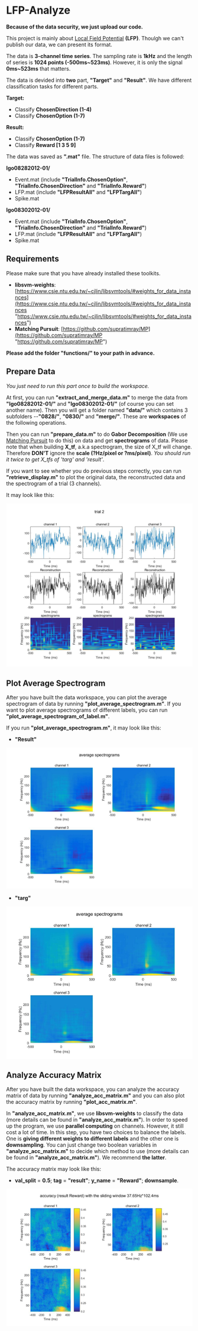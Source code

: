 # LFP-Analyze #

**Because of the data security, we just upload our code.**

This project is mainly about [Local Field Potential](https://en.wikipedia.org/wiki/Local_field_potential "Local Field Potential") **(LFP)**. Thoulgh we can't publish our data, we  can present its format.

The data is **3-channel time series**. The sampling rate is **1kHz** and the length of series is **1024 points (-500ms~523ms)**. However, it is only the signal **0ms~523ms** that matters.

The data is devided into **two** part, **"Target"** and **"Result"**. We have different classification tasks for different parts. 

**Target:** 
 
- Classify **ChosenDirection (1-4)**
- Classify **ChosenOption (1-7)**

**Result:**

- Classify **ChosenOption (1-7)**
- Classify **Reward [1 3 5 9]**

The data was saved as **".mat"** file. The structure of data files is followed:
 
**Igo08282012-01/**

- Event.mat (include **"TrialInfo.ChosenOption"**, **"TrialInfo.ChosenDirection"** and **"TrialInfo.Reward"**)
- LFP.mat (include **"LFPResultAll"** and **"LFPTargAll"**)
- Spike.mat

**Igo08302012-01/**

- Event.mat (include **"TrialInfo.ChosenOption"**, **"TrialInfo.ChosenDirection"** and **"TrialInfo.Reward"**)
- LFP.mat (include **"LFPResultAll"** and **"LFPTargAll"**)
- Spike.mat

## Requirements ##

Please make sure that you have already installed these toolkits.

 - **libsvm-weights**: [https://www.csie.ntu.edu.tw/~cjlin/libsvmtools/#weights_for_data_instances](https://www.csie.ntu.edu.tw/~cjlin/libsvmtools/#weights_for_data_instances "https://www.csie.ntu.edu.tw/~cjlin/libsvmtools/#weights_for_data_instances")
 - **Matching Pursuit**: [https://github.com/supratimray/MP](https://github.com/supratimray/MP "https://github.com/supratimray/MP")

**Please add the folder "functions/" to your path in advance.**

## Prepare Data ##


*You just need to run this part once to build the workspace.*

At first, you can run **"extract_and_merge_data.m"** to merge the data from **"Igo08282012-01/"** and **"Igo08302012-01/"** (of course you can set another name). Then you will get a folder named **"data/"** which contains 3 subfolders --**"0828/"**, **"0830/"** and **"merge/"**. These are **workspaces** of the following operations.

Then you can run **"prepare_data.m"** to do **Gabor Decomposition** (We use [Matching Pursuit](https://en.wikipedia.org/wiki/Matching_pursuit "Matching Pursuit") to do this) on data and get **spectrograms** of data. Please note that when building **X_tf**, a.k.a spectrogram, the size of X_tf will change. Therefore **DON'T** ignore the **scale (?Hz/pixel or ?ms/pixel)**. *You should run it twice to get X_tfs of 'targ' and 'result'*.

If you want to see whether you do previous steps correctly, you can run **"retrieve_display.m"** to plot the original data, the reconstructed data and the spectrogram of a trial (3 channels).  

It may look like this:

![](https://github.com/ZhangXiao96/LFP-Analyze/blob/master/pictures/retrieve.jpg)

## Plot Average Spectrogram ##

After you have built the data workspace, you can plot the average spectrogram of data by running **"plot_average_spectrogram.m"**. If you want to plot average spectrograms of different labels, you can run **"plot_average_spectrogram_of_label.m"**.

If you run **"plot_average_spectrogram.m"**, it may look like this:

- **"Result"**

![](https://github.com/ZhangXiao96/LFP-Analyze/blob/master/pictures/ave_result.jpg)

- **"targ"**

![](https://github.com/ZhangXiao96/LFP-Analyze/blob/master/pictures/ave_targ.jpg)

## Analyze Accuracy Matrix ##

After you have built the data workspace, you can analyze the accuracy matrix of data by running **"analyze_acc_matrix.m"** and you can also plot the accuracy matrix by running **"plot_acc_matrix.m"**.

In **"analyze_acc_matrix.m"**, we use **libsvm-weights** to classify the data (more details can be found in **"analyze_acc_matrix.m"**). In order to speed up the program, we use **parallel computing** on channels. However, it still cost a lot of time. In this step, you have two choices to balance the labels. One is **giving different weights to different labels** and the other one is **downsampling**. You can just change two boolean variables in **"analyze_acc_matrix.m"** to decide which method to use (more details can be found in **"analyze_acc_matrix.m"**). We recommend **the latter**.

The accuracy matrix may look like this:

- **val_split** = **0.5**; **tag** = **"result"**; **y_name** = **"Reward"**; **downsample**.

![](https://github.com/ZhangXiao96/LFP-Analyze/blob/master/pictures/result_reward.jpg)
